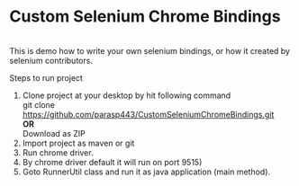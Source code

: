 # Custom Selenium Chrome Bindings
<br/>
This is demo how to write your own selenium bindings, or how it created by selenium contributors. 


Steps to run project<br/>

1) Clone project at your desktop by hit following command<br/>
  git clone https://github.com/parasp443/CustomSeleniumChromeBindings.git <br/>
     <b>OR</b><br/>
     Download as ZIP<br/>
2) Import project as maven or git <br/>
3) Run chrome driver.<br/>
4) By chrome driver default it will run on port 9515)<br/>
5) Goto RunnerUtil class and run it as java application (main method).<br/>
